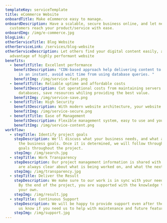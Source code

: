 ```yaml
---
templateKey: serviceTemplate
title: eCommerce Website
onboardTitle: Make eCommerce easy to manage.
onboardDescription: Have a scalable, secure business online, and let new
  customers reach your product/service with ease.
onboardImg: /img/e-commerce.jpg
blogLink: /
otherServiceTitle: Blog Website
otherServiceLink: /services/blog-website
otherServiceDescription: Let others find your digital content easily, and take
  advantage of highly performant website
benefits:
  - benefitTitle: Excellent performance
    benefitDescription: "CDN-based approach help delivering content to your customer
      in an instant, avoid wait time from using database queries. "
    benefitImg: /img/service-fast.png
  - benefitTitle: Reliable uptime and affordable costs
    benefitDescription: Cut operational costs from maintaining servers and
      databases, save resources whiling providing the best value.
    benefitImg: /img/service-save.png
  - benefitTitle: High Security
    benefitDescription: With modern website architecture, your website data are in good hands.
    benefitImg: /img/service-secure.png
  - benefitTitle: Ease of Management
    benefitDescription: Flexible management system, easy to use and you can customize it freely
    benefitImg: /img/service-content.png
workflow:
  - stepTitle: Identify project goals
    stepDescription: We'll discuss what your business needs, and what are some of
      the business goals. Once it is determined, we will follow through on those
      goals throughout the project.
    stepImg: /img/search.jpg
  - stepTitle: Work Transparency
    stepDescription: Our project management information is shared with you, so you
      are always clear about what is being worked on, and what the next step is.
    stepImg: /img/transparency.jpg
  - stepTitle: Deliver the Result
    stepDescription: We make sure to our work is in sync with your needs and goals.
      By the end of the project, you are supported with the knowledge to go on
      your own.
    stepImg: /img/result.jpg
  - stepTitle: Continuous Support
    stepDescription: We will be happy to provide support even after the project. Let
      us know if you need us to help with maintenance and future feature.
    stepImg: /img/support.jpg
---
```

